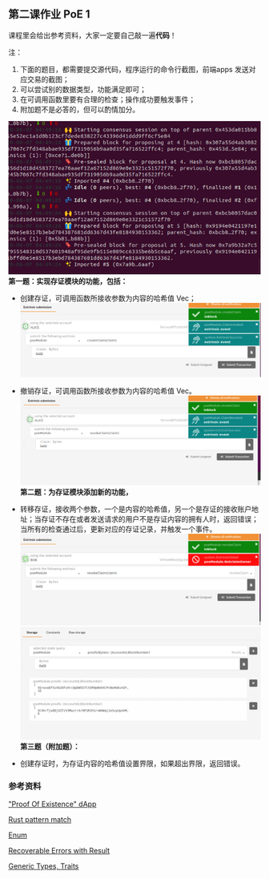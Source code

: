 ## 第二课作业 PoE 1

课程里会给出参考资料，大家一定要自己敲一遍**代码**！

注：

1. 下面的题目，都需要提交源代码，程序运行的命令行截图，前端apps 发送对应交易的截图；
2. 可以尝试别的数据类型，功能满足即可；
3. 在可调用函数里要有合理的检查；操作成功要触发事件；
4. 附加题不是必答的，但可以酌情加分。

  ![pic](https://github.com/seikensk/pic2/blob/master/%E8%BF%90%E8%A1%8C8.png)
**第一题：实现存证模块的功能，包括：**

* 创建存证，可调用函数所接收参数为内容的哈希值 Vec<u8>；
  ![pic](https://github.com/seikensk/pic2/blob/master/%E5%89%8D%E7%AB%AF%E5%BB%BA%E7%AB%8B%E5%AD%98%E8%AF%816.png)
* 撤销存证，可调用函数所接收参数为内容的哈希值 Vec<u8>。
  ![pic](https://github.com/seikensk/pic2/blob/master/%E5%AD%98%E8%AF%81%E8%80%85%E6%92%A4%E9%94%80%E9%93%BE%E4%B8%8A%E6%89%80%E6%9C%89%E6%9D%83.png)
**第二题：为存证模块添加新的功能，**

* 转移存证，接收两个参数，一个是内容的哈希值，另一个是存证的接收账户地址；当存证不存在或者发送请求的用户不是存证内容的拥有人时，返回错误；当所有的检查通过后，更新对应的存证记录，并触发一个事件。
  ![pic](https://github.com/seikensk/pic2/blob/master/%E9%9D%9E%E6%89%80%E6%9C%89%E4%BA%BA%E6%89%A7%E8%A1%8C%E9%94%99%E8%AF%AF6.png)
  ![pic](https://github.com/seikensk/pic2/blob/master/%E5%89%8D%E7%AB%AF%E6%9F%A5%E8%AF%A2.png)
**第三题（附加题）：**

* 创建存证时，为存证内容的哈希值设置界限，如果超出界限，返回错误。

### 参考资料

["Proof Of Existence" dApp](https://www.substrate.io/tutorials/build-a-dapp/v2.0.0-rc2)

[Rust pattern match](https://doc.rust-lang.org/book/ch18-00-patterns.html)

[Enum](https://doc.rust-lang.org/book/ch06-01-defining-an-enum.html)

[Recoverable Errors with Result](https://doc.rust-lang.org/book/ch09-02-recoverable-errors-with-result.html)

[Generic Types, Traits](https://doc.rust-lang.org/book/ch10-00-generics.html)

